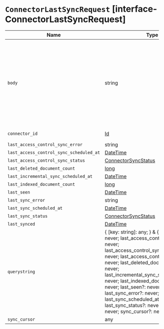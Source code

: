 # `ConnectorLastSyncRequest` [interface-ConnectorLastSyncRequest]

| Name | Type | Description |
| - | - | - |
| `body` | string | ({ [key: string]: any; } & { connector_id?: never; last_access_control_sync_error?: never; last_access_control_sync_scheduled_at?: never; last_access_control_sync_status?: never; last_deleted_document_count?: never; last_incremental_sync_scheduled_at?: never; last_indexed_document_count?: never; last_seen?: never; last_sync_error?: never; last_sync_scheduled_at?: never; last_sync_status?: never; last_synced?: never; sync_cursor?: never; }) | All values in `body` will be added to the request body. |
| `connector_id` | [Id](./Id.md) | The unique identifier of the connector to be updated |
| `last_access_control_sync_error` | string | &nbsp; |
| `last_access_control_sync_scheduled_at` | [DateTime](./DateTime.md) | &nbsp; |
| `last_access_control_sync_status` | [ConnectorSyncStatus](./ConnectorSyncStatus.md) | &nbsp; |
| `last_deleted_document_count` | [long](./long.md) | &nbsp; |
| `last_incremental_sync_scheduled_at` | [DateTime](./DateTime.md) | &nbsp; |
| `last_indexed_document_count` | [long](./long.md) | &nbsp; |
| `last_seen` | [DateTime](./DateTime.md) | &nbsp; |
| `last_sync_error` | string | &nbsp; |
| `last_sync_scheduled_at` | [DateTime](./DateTime.md) | &nbsp; |
| `last_sync_status` | [ConnectorSyncStatus](./ConnectorSyncStatus.md) | &nbsp; |
| `last_synced` | [DateTime](./DateTime.md) | &nbsp; |
| `querystring` | { [key: string]: any; } & { connector_id?: never; last_access_control_sync_error?: never; last_access_control_sync_scheduled_at?: never; last_access_control_sync_status?: never; last_deleted_document_count?: never; last_incremental_sync_scheduled_at?: never; last_indexed_document_count?: never; last_seen?: never; last_sync_error?: never; last_sync_scheduled_at?: never; last_sync_status?: never; last_synced?: never; sync_cursor?: never; } | All values in `querystring` will be added to the request querystring. |
| `sync_cursor` | any | &nbsp; |
